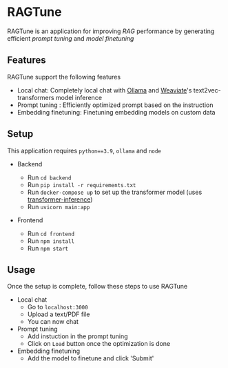 # RAGTune
RAGTune is an application for improving _RAG_ performance by generating efficient _prompt tuning_ and _model finetuning_


## Features
RAGTune support the following features
- Local chat: Completely local chat with [Ollama](https://www.ollama.com/) and [Weaviate](https://weaviate.io/)'s text2vec-transformers model inference
- Prompt tuning : Efficiently optimized prompt based on the instruction
- Embedding finetuning: Finetuning embedding models on custom data

## Setup
This application requires `python==3.9`, `ollama` and `node`
- Backend
    - Run `cd backend `
    - Run `pip install -r requirements.txt`
    - Run `docker-compose up` to set up the transformer model (uses [transformer-inference](https://hub.docker.com/r/semitechnologies/transformers-inference))
    - Run `uvicorn main:app`

- Frontend
    - Run `cd frontend`
    - Run `npm install`
    - Run `npm start`
## Usage
Once the setup is complete, follow these steps to use RAGTune
- Local chat
    - Go to `localhost:3000`
    - Upload a text/PDF file
    - You can now chat
- Prompt tuning
    - Add instuction in the prompt tuning
    - Click on `Load` button once the optimization is done
- Embedding finetuning
    - Add the model to finetune and click 'Submit'
